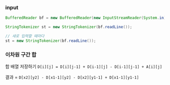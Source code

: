 ### input
```java
BufferedReader bf = new BufferedReader(new InputStreamReader(System.in));

StringTokenizer st = new StringTokenizer(bf.readLine());

// 새로 입력할 때마다
st = new StringTokenizer(bf.readLine());
```

### 이차원 구간 합
합 배열 저장하기
`D[i][j] = D[i][j-1] + D[i-1][j] - D[i-1][j-1] + A[i][j]`

결과 = `D[x2][y2] - D[x1-1][y2] - D[x2][y1-1] + D[x1-1][y1-1]`


